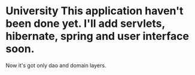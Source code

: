 # University This application haven't been done yet. I'll add servlets, hibernate, spring and user interface soon.
Now it's got only dao and domain layers.
